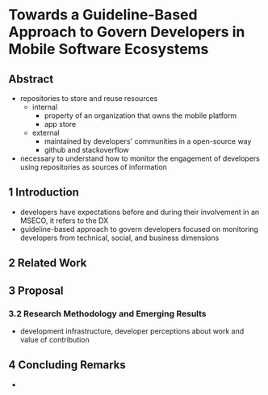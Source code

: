 # Towards a Guideline-Based Approach to Govern Developers in Mobile Software Ecosystems

## Abstract

- repositories to store and reuse resources
  - internal
    - property of an organization that owns the mobile platform
    - app store
  - external
    - maintained by developers' communities in a open-source way
    - github and stackoverflow
- necessary to understand how to monitor the engagement of developers using repositories as sources of information

## 1 Introduction

- developers have expectations before and during their involvement in an MSECO, it refers to the DX
- guideline-based approach to govern developers focused on monitoring developers from technical, social, and business dimensions

## 2 Related Work

## 3 Proposal

### 3.2 Research Methodology and Emerging Results

- development infrastructure, developer perceptions about work and value of contribution

## 4 Concluding Remarks

- 
